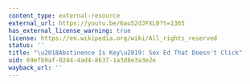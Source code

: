 ```yaml
---
content_type: external-resource
external_url: https://youtu.be/6au52dJFXL0?t=1365
has_external_license_warning: true
license: https://en.wikipedia.org/wiki/All_rights_reserved
status: ''
title: "\u2018Abstinence Is Key\u2019: Sex Ed That Doesn't Click"
uid: 69efb9af-0244-4ad4-8637-1a3d8e3a3e2e
wayback_url: ''
---
```

